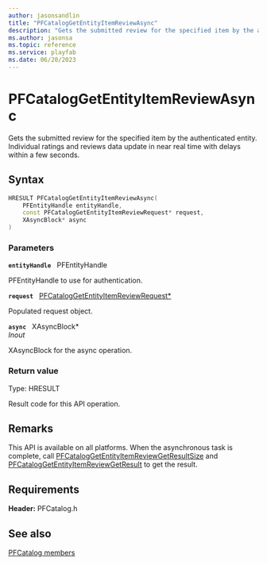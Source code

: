 ```yaml
---
author: jasonsandlin
title: "PFCatalogGetEntityItemReviewAsync"
description: "Gets the submitted review for the specified item by the authenticated entity. Individual ratings and reviews data update in near real time with delays within a few seconds."
ms.author: jasonsa
ms.topic: reference
ms.service: playfab
ms.date: 06/20/2023
---
```


# PFCatalogGetEntityItemReviewAsync  

Gets the submitted review for the specified item by the authenticated entity. Individual ratings and reviews data update in near real time with delays within a few seconds.  

## Syntax  
  
```cpp
HRESULT PFCatalogGetEntityItemReviewAsync(  
    PFEntityHandle entityHandle,  
    const PFCatalogGetEntityItemReviewRequest* request,  
    XAsyncBlock* async  
)  
```  
  
### Parameters  
  
**`entityHandle`** &nbsp; PFEntityHandle  
  
PFEntityHandle to use for authentication.  
  
**`request`** &nbsp; [PFCatalogGetEntityItemReviewRequest*](../../pfcatalogtypes/structs/pfcataloggetentityitemreviewrequest.md)  
  
Populated request object.  
  
**`async`** &nbsp; XAsyncBlock*  
*_Inout_*  
  
XAsyncBlock for the async operation.  
  
  
### Return value
Type: HRESULT
  
Result code for this API operation.
  
## Remarks  
  
This API is available on all platforms. When the asynchronous task is complete, call [PFCatalogGetEntityItemReviewGetResultSize](pfcataloggetentityitemreviewgetresultsize.md) and [PFCatalogGetEntityItemReviewGetResult](pfcataloggetentityitemreviewgetresult.md) to get the result.
  
## Requirements  
  
**Header:** PFCatalog.h
  
## See also  
[PFCatalog members](../pfcatalog_members.md)  

  
  
